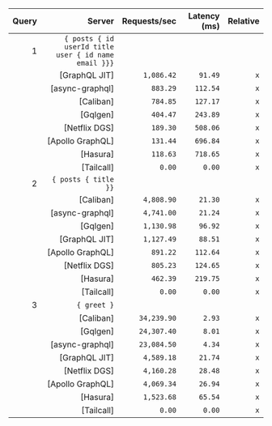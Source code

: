 <!-- PERFORMANCE_RESULTS_START -->

| Query | Server | Requests/sec | Latency (ms) | Relative |
|-------:|--------:|--------------:|--------------:|---------:|
| 1 | `{ posts { id userId title user { id name email }}}` |
|| [GraphQL JIT] | `1,086.42` | `91.49` | `x` |
|| [async-graphql] | `883.29` | `112.54` | `x` |
|| [Caliban] | `784.85` | `127.17` | `x` |
|| [Gqlgen] | `404.47` | `243.89` | `x` |
|| [Netflix DGS] | `189.30` | `508.06` | `x` |
|| [Apollo GraphQL] | `131.44` | `696.84` | `x` |
|| [Hasura] | `118.63` | `718.65` | `x` |
|| [Tailcall] | `0.00` | `0.00` | `x` |
| 2 | `{ posts { title }}` |
|| [Caliban] | `4,808.90` | `21.30` | `x` |
|| [async-graphql] | `4,741.00` | `21.24` | `x` |
|| [Gqlgen] | `1,130.98` | `96.92` | `x` |
|| [GraphQL JIT] | `1,127.49` | `88.51` | `x` |
|| [Apollo GraphQL] | `891.22` | `112.64` | `x` |
|| [Netflix DGS] | `805.23` | `124.65` | `x` |
|| [Hasura] | `462.39` | `219.75` | `x` |
|| [Tailcall] | `0.00` | `0.00` | `x` |
| 3 | `{ greet }` |
|| [Caliban] | `34,239.90` | `2.93` | `x` |
|| [Gqlgen] | `24,307.40` | `8.01` | `x` |
|| [async-graphql] | `23,084.50` | `4.34` | `x` |
|| [GraphQL JIT] | `4,589.18` | `21.74` | `x` |
|| [Netflix DGS] | `4,160.28` | `28.48` | `x` |
|| [Apollo GraphQL] | `4,069.34` | `26.94` | `x` |
|| [Hasura] | `1,523.68` | `65.54` | `x` |
|| [Tailcall] | `0.00` | `0.00` | `x` |

<!-- PERFORMANCE_RESULTS_END -->
